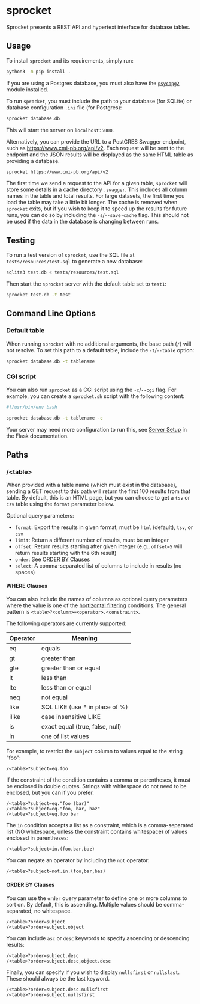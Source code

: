 # sprocket

Sprocket presents a REST API and hypertext interface for database tables.

## Usage

To install `sprocket` and its requirements, simply run:
```bash
python3 -m pip install .
```

If you are using a Postgres database, you must also have the [`psycopg2`](https://pypi.org/project/psycopg2/) module installed.

To run `sprocket`, you must include the path to your database (for SQLite) or database configuration `.ini` file (for Postgres):
```bash
sprocket database.db
```

This will start the server on `localhost:5000`.

Alternatively, you can provide the URL to a PostGRES Swagger endpoint, such as https://www.cmi-pb.org/api/v2. Each request will be sent to the endpoint and the JSON results will be displayed as the same HTML table as providing a database.
```bash
sprocket https://www.cmi-pb.org/api/v2
```

The first time we send a request to the API for a given table, `sprocket` will store some details in a cache directory `.swagger`. This includes all column names in the table and total results. For large datasets, the first time you load the table may take a little bit longer. The cache is removed when `sprocket` exits, but if you wish to keep it to speed up the results for future runs, you can do so by including the `-s`/`--save-cache` flag. This should not be used if the data in the database is changing between runs.

## Testing

To run a test version of `sprocket`, use the SQL file at `tests/resources/test.sql` to generate a new database:
```bash
sqlite3 test.db < tests/resources/test.sql
```

Then start the `sprocket` server with the default table set to `test1`:
```bash
sprocket test.db -t test
```

## Command Line Options

### Default table

When running `sprocket` with no additional arguments, the base path (`/`) will not resolve. To set this path to a default table, include the `-t`/`--table` option:
```bash
sprocket database.db -t tablename
```

### CGI script

You can also run `sprocket` as a CGI script using the `-c`/`--cgi` flag. For example, you can create a `sprocket.sh` script with the following content:
```bash
#!/usr/bin/env bash

sprocket database.db -t tablename -c
```

Your server may need more configuration to run this, see [Server Setup](https://flask.palletsprojects.com/en/2.0.x/deploying/cgi/#server-setup) in the Flask documentation.

## Paths

### /\<table\>

When provided with a table name (which must exist in the database), sending a GET request to this path will return the first 100 results from that table. By default, this is an HTML page, but you can choose to get a `tsv` or `csv` table using the `format` parameter below.

Optional query parameters:
* `format`: Export the results in given format, must be `html` (default), `tsv`, or `csv`
* `limit`: Return a different number of results, must be an integer
* `offset`: Return results starting after given integer (e.g., `offset=5` will return results starting with the 6th result)
* `order`: See [ORDER BY Clauses](#order-by-clauses)
* `select`: A comma-separated list of columns to include in results (no spaces)

#### WHERE Clauses

You can also include the names of columns as optional query parameters where the value is one of the [hortizontal filtering](https://postgrest.org/en/v8.0/api.html#horizontal-filtering-rows) conditions. The general pattern is `<table>?<column>=<operator>.<constraint>`.

The following operators are currently supported:

| Operator | Meaning                         |
| -------- | ------------------------------- |
| eq       | equals                          |
| gt       | greater than                    |
| gte      | greater than or equal           |
| lt       | less than                       |
| lte      | less than or equal              |
| neq      | not equal                       |
| like     | SQL LIKE (use * in place of %)  |
| ilike    | case insensitive LIKE           |
| is       | exact equal (true, false, null) |
| in       | one of list values              |

For example, to restrict the `subject` column to values equal to the string "foo":
```
/<table>?subject=eq.foo
```

If the constraint of the condition contains a comma or parentheses, it must be enclosed in double quotes. Strings with whitespace do not need to be enclosed, but you can if you prefer.
```
/<table>?subject=eq."foo (bar)"
/<table>?subject=eq."foo, bar, baz"
/<table>?subject=eq.foo bar
```

The `in` condition accepts a list as a constraint, which is a comma-separated list (NO whitespace, unless the constraint contains whitespace) of values enclosed in parentheses:
```
/<table>?subject=in.(foo,bar,baz)
```

You can negate an operator by including the `not` operator:
```
/<table>?subject=not.in.(foo,bar,baz)
```

#### ORDER BY Clauses

You can use the `order` query parameter to define one or more columns to sort on. By default, this is ascending. Multiple values should be comma-separated, no whitespace.
```
/<table>?order=subject
/<table>?order=subject,object
```

You can include `asc` or `desc` keywords to specify ascending or descending results:
```
/<table>?order=subject.desc
/<table>?order=subject.desc,object.desc
```

Finally, you can specify if you wish to display `nullsfirst` or `nullslast`. These should always be the last keyword.
```
/<table>?order=subject.desc.nullsfirst
/<table>?order=subject.nullsfirst
```
